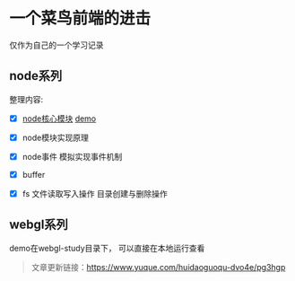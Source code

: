 # 一个菜鸟前端的进击
仅作为自己的一个学习记录
## node系列


整理内容:
 - [x] [node核心模块](https://github.com/ling0819/study-blog/blob/master/node-study/%E6%A8%A1%E5%9D%97.md)
   [demo](https://github.com/ling0819/study-blog/blob/master/node-study/js/node-core.js)
 - [x] node模块实现原理
 - [x] node事件 模拟实现事件机制
 - [x] buffer
 - [x] fs 文件读取写入操作 目录创建与删除操作


## webgl系列 
  demo在webgl-study目录下， 可以直接在本地运行查看

  >文章更新链接：https://www.yuque.com/huidaoguoqu-dvo4e/pg3hgp

    
